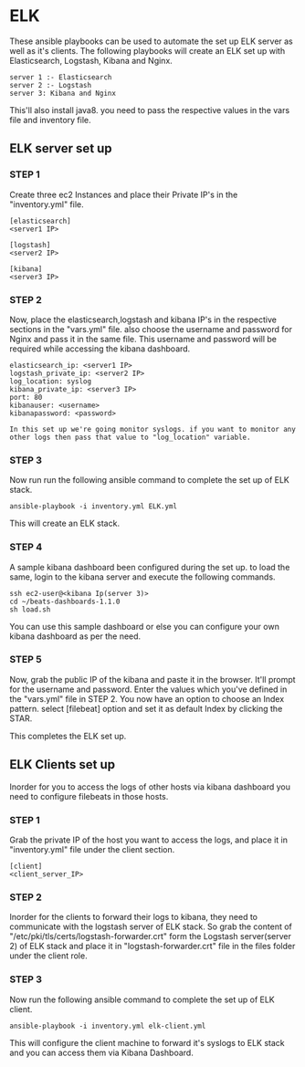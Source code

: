# ELK
  These ansible playbooks can be used to automate the set up ELK server as well as it's clients.
  The following playbooks will create an ELK set up with Elasticsearch, Logstash, Kibana and Nginx.
  ```
  server 1 :- Elasticsearch
  server 2 :- Logstash
  server 3: Kibana and Nginx
  ```
  This'll also install java8.
  you need to pass the respective values in the vars file and inventory file.
## ELK server set up

### STEP 1

 Create three ec2 Instances and place their Private IP's in the "inventory.yml" file.
 ```
 [elasticsearch]
 <server1 IP>

 [logstash]
 <server2 IP>

 [kibana]
 <server3 IP>
 ```

### STEP 2

  Now, place the elasticsearch,logstash and kibana IP's in the respective sections in the "vars.yml" file. also choose the username and password for Nginx and pass it in the same file. This username and password will be required while accessing the kibana dashboard.
  ```
  elasticsearch_ip: <server1 IP>
  logstash_private_ip: <server2 IP>
  log_location: syslog
  kibana_private_ip: <server3 IP>
  port: 80
  kibanauser: <username>
  kibanapassword: <password>

  In this set up we're going monitor syslogs. if you want to monitor any other logs then pass that value to "log_location" variable.
  ```

### STEP 3

  Now run run the following ansible command to complete the set up of ELK stack.
  ```
  ansible-playbook -i inventory.yml ELK.yml
  ```
  This will create an ELK stack.

### STEP 4  

  A sample kibana dashboard been configured during the set up. to load the same, login to the kibana server and execute the following commands.
  ```
  ssh ec2-user@<kibana Ip(server 3)>
  cd ~/beats-dashboards-1.1.0
  sh load.sh
  ```
  You can use this sample dashboard or else you can configure your own kibana dashboard as per the need.

### STEP 5
 Now, grab the public IP of the kibana and paste it in the browser. It'll prompt for the username and password. Enter the values which you've defined in the "vars.yml" file in STEP 2.
 You now have an option to choose an Index pattern. select [filebeat] option and set it as default Index by clicking the STAR.

 This completes the ELK set up.

## ELK Clients set up

  Inorder for you to access the logs of other hosts via kibana dashboard you need to configure filebeats in those hosts.

### STEP 1
  Grab the private IP of the host you want to access the logs, and place it in "inventory.yml" file under the client section.
  ```
  [client]
  <client_server_IP>
  ```

### STEP 2
  Inorder for the clients to forward their logs to kibana, they need to communicate with the logstash server of ELK stack.
  So grab the content of "/etc/pki/tls/certs/logstash-forwarder.crt" form the Logstash server(server 2) of ELK stack and place it in "logstash-forwarder.crt" file in the files folder under the client role.

### STEP 3
  Now run the following ansible command to complete the set up of ELK client.
  ```
  ansible-playbook -i inventory.yml elk-client.yml
  ```

  This will configure the client machine to forward it's syslogs to ELK stack and you can access them via Kibana Dashboard.
